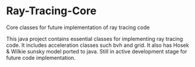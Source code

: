 # Ray-Tracing-Core
Core classes for future implementation of ray tracing code

This java project contains essential classes for implementing ray tracing code. It includes acceleration classes such bvh and grid. 
It also has Hosek & Wilkie sunsky model ported to java. Still in active development stage for future code implementation.
